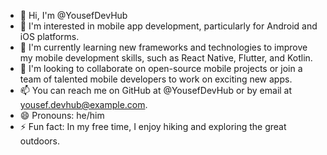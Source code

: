 - 👋 Hi, I'm @YousefDevHub
- 👀 I'm interested in mobile app development, particularly for Android and iOS platforms.
- 🌱 I'm currently learning new frameworks and technologies to improve my mobile development skills, such as React Native, Flutter, and Kotlin.
- 💞️ I'm looking to collaborate on open-source mobile projects or join a team of talented mobile developers to work on exciting new apps.
- 📫 You can reach me on GitHub at @YousefDevHub or by email at yousef.devhub@example.com.
- 😄 Pronouns: he/him
- ⚡ Fun fact: In my free time, I enjoy hiking and exploring the great outdoors.

